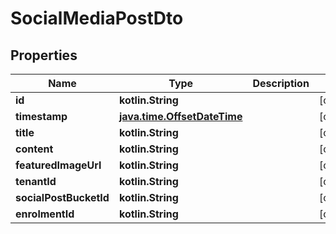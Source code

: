 
# SocialMediaPostDto

## Properties
| Name | Type | Description | Notes |
| ------------ | ------------- | ------------- | ------------- |
| **id** | **kotlin.String** |  |  [optional] |
| **timestamp** | [**java.time.OffsetDateTime**](java.time.OffsetDateTime.md) |  |  [optional] |
| **title** | **kotlin.String** |  |  [optional] |
| **content** | **kotlin.String** |  |  [optional] |
| **featuredImageUrl** | **kotlin.String** |  |  [optional] |
| **tenantId** | **kotlin.String** |  |  [optional] |
| **socialPostBucketId** | **kotlin.String** |  |  [optional] |
| **enrolmentId** | **kotlin.String** |  |  [optional] |



